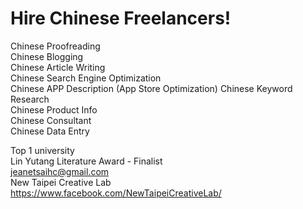 # Hire Chinese Freelancers!
Chinese Proofreading  
Chinese Blogging  
Chinese Article Writing  
Chinese Search Engine Optimization  
Chinese APP Description (App Store Optimization) 
Chinese Keyword Research  
Chinese Product Info  
Chinese Consultant  
Chinese Data Entry  
  
    
Top 1 university  
Lin Yutang Literature Award - Finalist  
jeanetsaihc@gmail.com  
New Taipei Creative Lab  
https://www.facebook.com/NewTaipeiCreativeLab/  
